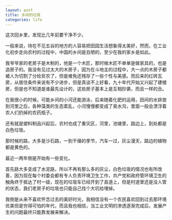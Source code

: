 ```yaml
---
layout: post
title: 乡间的垃圾
categories: life
---
```


这次回乡里，发现比几年前要干净不少。

一般来说，待在不见五谷的地方的人容易把田园生活想象得太美好，然而，在工业化初步走向农村的过程中，中国的乡间是丑陋的，至少在我的家乡是如此。

我爷爷家的老房子是木制的，他是一个木匠，那时候木匠不单单是做家具的，也是造房子的。我没有见过太大的木房子，因为在斗地主的过程中，大一点的木房子都被人为切割了分给贫农了，但是难免还残存了一些个性与美感。而后来的红砖瓦房，从居住条件来说有不少进步，但是真谈不上好看，九十年代开始又兴起了建楼房，但是也不知道是谁最先设计的，这些房子基本上是互相抄袭，而且一样的丑。

在我很小的时候，可能乡间的小河还能游泳，后来随着化肥的运用，田间的水排放到河里之后，各种藻类的生态紊乱，小河慢慢都变成了臭水沟，里面一般会漂浮着农人们扔掉的农药瓶子。

还有就是塑料制品兴起后，农村也成了重灾区，河里，池塘里，路边上，到处都是白色垃圾。

那时候的路，大多是沙石路，一到干燥的季节，汽车一过，灰尘漫天，路边的植物都是黄色的。

最近一两年倒是开始有一些变化。

首先路大多变成了水泥路，所以不再有那么多的灰尘，白色垃圾的情况也有所改善，因为现在每个村委会都有专人负责环境卫生工作，共产党和政府管环境卫生的触角终于抵达了村一级，现在的垃圾车已经开到了县道上，但是村道里还是没人管的状态，我们老房子的垃圾也只能自己找个大坑给埋掉。

我倒是从来不喜欢怀念过去的美好时光，我相信没有一个农民喜欢回到过去那环境优美但是穷得可怕的年代，而且我也相信，当工业文明的渗透逐渐完成后，发展产生的问题最终只能靠发展来解决。
